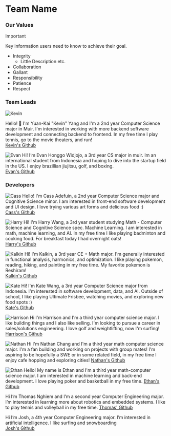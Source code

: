 # Team Name

<!-- Team Brand Picture -->

### Our Values
> [!IMPORTANT]
> Key information users need to know to achieve their goal.
- Integrity
    - Little Description etc.
- Collaboration
- Gallant
- Responsibility
- Patience
- Respect

### Team Leads
![Kevin](images/Kevin.jpg)

Hello! 👋 I'm Yuan-Kai "Kevin" Yang and I'm a 2nd year Computer Science major in Muir. I'm interested in working with more backend software development and connecting backend to frontend. In my free time I play tennis, go to the movie theaters, and run!  
[Kevin's Github](https://github.com/yuankaiy)


![Evan](images/Evan.jpg)
Hi! I’m Evan Honggo Widjojo, a 3rd year CS major in muir. Im an international student from Indonesia and hoping to dive into the startup field in the US. I enjoy brazillian jiujitsu, golf, and boxing.  
[Evan's Github](https://github.com/evanedreo)

### Developers

<!-- cass pfp.jpg -->
![Cass](images/Cass.jpg)
Hello! I'm Cass Adefuin, a 2nd year Computer Science major and Cognitive Science minor. I am interested in front-end software development and UI design. I love trying various art forms and delicious food :)  
[Cass's Github](https://github.com/cadefuin)

<!-- harry picture -->
![Harry](images/Harry.jpg)
Hi! I'm Harry Wang, a 3rd year student studying Math - Computer Science and Cognitive Science spec. Machine Learning. I am interested in math, machine learning, and AI. In my free time I like playing badminton and cooking food. For breakfast today I had overnight oats!  
[Harry's Github](https://github.com/wangharold001)

<!-- Kalkin picture -->
![Kalkin](images/Kalkin.jpg)
Hi! I'm Kalkin, a 3rd year CE + Math major. I'm generally interested in functional analysis, harmonics, and optimization. I like playing pokemon, reading, hiking, and painting in my free time. My favorite pokemon is Reshiram!  
[Kalkin's Github](https://github.com/kalkulator413)

<!-- Kate picture -->
![Kate](images/Kate.jpg)
Hi! I'm Kate Wang, a 3rd year Computer Science major from Indonesia. I'm interested in software development, data, and AI. Outside of school, I like playing Ultimate Frisbee, watching movies, and exploring new food spots :)  
[Kate's Github](https://github.com/katew-23)

![Harrison](images/Harrison.jpeg)
Hi I'm Harrison and I'm a third year computer science major. I like building things and I also like selling. I'm looking to pursue a career in sales/solutions engineering. I love golf and weightlifting, now I'm surfing!
[Harrison's Github](https://github.com/Harrisonle128)

![Nathan](images/Nathan.jpg)
Hi I'm Nathan Chang and I'm a third year math computer science major. I'm a fan building and working on projects with group mates! I'm aspiring to be hopefully a SWE or in some related field, in my free time I enjoy cafe hopping and exploring cities!
[Nathan's Github](https://github.com/nkcha02)

![Ethan](images/Ethan.heic)
Hello! My name is Ethan and I'm a third year math-computer science major. I am interested in machine learning and back-end development. I love playing poker and basketball in my free time.
[Ethan's Github](https://github.com/ebluong005)

Hi I’m Thomas Nghiem and I’m a second year Computer Engineering major. I’m interested in learning more about robotics and embedded systems. I like to play tennis and volleyball in my free time.
[Thomas' Github](https://github.com/ThomasNghiem2)

Hi I’m Josh, a 4th year Computer Engineering major. I’m interested in artificial intelligence. I like surfing and snowboarding  
[Josh's Github](https://github.com/joshjppark)

<!-- Joshua's Picture
Thomas' Picture -->


